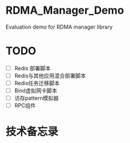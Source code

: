 # RDMA_Manager_Demo
Evaluation demo for RDMA manager library

# TODO
 - [ ] Redis 部署脚本
 - [ ] Redis与其他应用混合部署脚本
 - [ ] Redis任务迁移脚本
 - [ ] Bind虚拟网卡脚本
 - [ ] 访存pattern模拟器
 - [ ] RPC组件

# 技术备忘录


